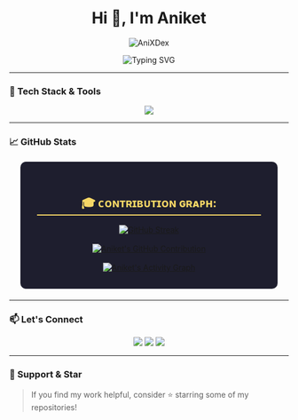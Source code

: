 <h1 align="center">Hi 👋, I'm Aniket </h1>

<p align="center">
  <img src="https://komarev.com/ghpvc/?username=AniXDex&label=Profile%20views&color=0e75b6&style=flat" alt="AniXDex" />
</p>

<p align="center">
  <img src="https://readme-typing-svg.demolab.com?font=Fira+Code&pause=1000&center=true&vCenter=true&width=435&lines=Crafting+Sleek+Frontend+Experiences;Code.+Innovate.+Repeat.;Turning+Ideas+Into+Reality" alt="Typing SVG" />
</p>

---


### 🚀 Tech Stack & Tools

<p align="center">
  <img src="https://skillicons.dev/icons?i=html,css,js,java,py,github,ae,blender,kali,c,cpp,json&perline=9" />
</p>

---

### 📈 GitHub Stats

<div style="background-color: #1E1E2E; border-radius: 10px; padding: 30px; color: #F8D866; margin: 20px;">
    <h2 style="text-align: center; border-bottom: 2px solid #F8D866;">🎓 ᴄᴏɴᴛʀɪʙᴜᴛɪᴏɴ ɢʀᴀᴘʜ:</h2>
    <div align="center">
        <a href="#"><img src="https://github-readme-streak-stats.herokuapp.com?user=AniXDex&theme=tokyonight" alt="GitHub Streak" /></a>
        <br><br>
        <a href="https://github.com/AniXDex">
            <img src="https://github-profile-summary-cards.vercel.app/api/cards/profile-details?username=AniXDex&theme=radical" alt="Aniket's GitHub Contribution" />
        </a>
        <br><br>
        <a href="https://github.com/AniXDex">
            <img alt="Aniket's Activity Graph" src="https://github-readme-activity-graph.vercel.app/graph?username=AniXDex&bg_color=1F222E&color=F8D866&line=F85D7F&point=FFFFFF&hide_border=true">
        </a>
    </div>
</div>

---


### 📫 Let's Connect

<p align="center">
  <a href="https://www.linkedin.com/in/aniket-saini-04705332b/"><img src="https://img.shields.io/badge/LinkedIn-0077B5?style=for-the-badge&logo=linkedin&logoColor=white"/></a>
  <a href="mailto:aniketxdop@gmail.com"><img src="https://img.shields.io/badge/Email-D14836?style=for-the-badge&logo=gmail&logoColor=white"/></a>
  <a href="https://instagram.com/aniket_aep"><img src="https://img.shields.io/badge/Instagram-%23E4405F.svg?style=for-the-badge&logo=Instagram&logoColor=white"/></a>
</p>

---


### 🌟 Support & Star

> If you find my work helpful, consider ⭐️ starring some of my repositories!

